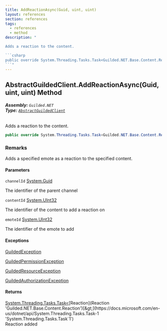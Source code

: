 ```yaml
---
title: AddReactionAsync(Guid, uint, uint)
layout: references
section: references
tags:
  - references
  - method
description: "

Adds a reaction to the content.

```csharp
public override System.Threading.Tasks.Task<Guilded.NET.Base.Content.Reaction> AddReactionAsync(System.Guid channelId, uint contentId, uint emoteId);
```"
---
```


## AbstractGuildedClient.AddReactionAsync(Guid, uint, uint) Method
###### **Assembly:** `Guilded.NET`<br/>**Type:** [`AbstractGuildedClient`](AbstractGuildedClient 'Guilded.NET.AbstractGuildedClient')

Adds a reaction to the content.

```csharp
public override System.Threading.Tasks.Task<Guilded.NET.Base.Content.Reaction> AddReactionAsync(System.Guid channelId, uint contentId, uint emoteId);
```

### Remarks
  
Adds a specified emote as a reaction to the specified content.
#### Parameters

<a name='Guilded.NET.AbstractGuildedClient.AddReactionAsync(System.Guid,uint,uint).channelId'></a>

`channelId` [System.Guid](https://docs.microsoft.com/en-us/dotnet/api/System.Guid 'System.Guid')

The identifier of the parent channel

<a name='Guilded.NET.AbstractGuildedClient.AddReactionAsync(System.Guid,uint,uint).contentId'></a>

`contentId` [System.UInt32](https://docs.microsoft.com/en-us/dotnet/api/System.UInt32 'System.UInt32')

The identifier of the content to add a reaction on

<a name='Guilded.NET.AbstractGuildedClient.AddReactionAsync(System.Guid,uint,uint).emoteId'></a>

`emoteId` [System.UInt32](https://docs.microsoft.com/en-us/dotnet/api/System.UInt32 'System.UInt32')

The identifier of the emote to add

#### Exceptions

[GuildedException](GuildedException 'Guilded.NET.Base.GuildedException')

[GuildedPermissionException](GuildedPermissionException 'Guilded.NET.Base.GuildedPermissionException')

[GuildedResourceException](GuildedResourceException 'Guilded.NET.Base.GuildedResourceException')

[GuildedAuthorizationException](GuildedAuthorizationException 'Guilded.NET.Base.GuildedAuthorizationException')

#### Returns
[System.Threading.Tasks.Task&lt;](https://docs.microsoft.com/en-us/dotnet/api/System.Threading.Tasks.Task-1 'System.Threading.Tasks.Task`1')[Reaction](Reaction 'Guilded.NET.Base.Content.Reaction')[&gt;](https://docs.microsoft.com/en-us/dotnet/api/System.Threading.Tasks.Task-1 'System.Threading.Tasks.Task`1')  
Reaction added